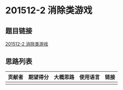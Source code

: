 # 201512-2 消除类游戏

## 题目链接

[201512-2 消除类游戏](http://118.190.20.162/view.page?gpid=T36)

## 思路列表

| 贡献者 | 期望得分 | 大概思路 | 使用语言 | 链接 |
| :-: | :-: | :-: | :-: | :-: | 
|  |  |  |  |  |
